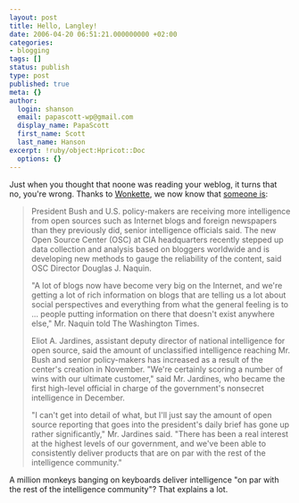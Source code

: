 ```yaml
---
layout: post
title: Hello, Langley!
date: 2006-04-20 06:51:21.000000000 +02:00
categories:
- blogging
tags: []
status: publish
type: post
published: true
meta: {}
author:
  login: shanson
  email: papascott-wp@gmail.com
  display_name: PapaScott
  first_name: Scott
  last_name: Hanson
excerpt: !ruby/object:Hpricot::Doc
  options: {}
---
```

<p>Just when you thought that noone was reading your weblog, it turns that no, you're wrong. Thanks to <a href="http://www.wonkette.com/politics/intelligence/intelligence-agencies-to-pore-over-pictures-of-your-cat-168336.php" title="Intelligence Agencies To Pore Over Pictures of Your Cat - Wonkette">Wonkette</a>, we now know that <a href="http://www.washingtontimes.com/national/20060418-110124-3694r.htm" title="CIA mines 'rich' content from blogs&#160;-&#160;Nation/Politics&#160;-&#160;The Washington Times, America's Newspaper">someone is</a>:</p>
<blockquote><p>President Bush and U.S. policy-makers are receiving more intelligence from open sources such as Internet blogs and foreign newspapers than they previously did, senior intelligence officials said. The new Open Source Center (OSC) at CIA headquarters recently stepped up data collection and analysis based on bloggers worldwide and is developing new methods to gauge the reliability of the content, said OSC Director Douglas J. Naquin.</p>
<p>    "A lot of blogs now have become very big on the Internet, and we're getting a lot of rich information on blogs that are telling us a lot about social perspectives and everything from what the general feeling is to ... people putting information on there that doesn't exist anywhere else," Mr. Naquin told The Washington Times.</p>
<p>    Eliot A. Jardines, assistant deputy director of national intelligence for open source, said the amount of unclassified intelligence reaching Mr. Bush and senior policy-makers has increased as a result of the center's creation in November. "We're certainly scoring a number of wins with our ultimate customer," said Mr. Jardines, who became the first high-level official in charge of the government's nonsecret intelligence in December.</p>
<p>    "I can't get into detail of what, but I'll just say the amount of open source reporting that goes into the president's daily brief has gone up rather significantly," Mr. Jardines said. "There has been a real interest at the highest levels of our government, and we've been able to consistently deliver products that are on par with the rest of the intelligence community."</p></blockquote>
<p>A million monkeys banging on keyboards deliver intelligence "on par with the rest of the intelligence community"? That explains a lot.</p>
